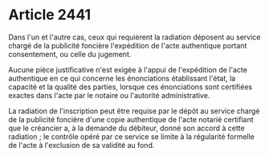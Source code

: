 # Article 2441

<p>Dans l'un et l'autre cas, ceux qui requièrent la radiation déposent au service chargé de la publicité foncière l'expédition de l'acte authentique portant consentement, ou celle du jugement.</p><p>Aucune pièce justificative n'est exigée à l'appui de l'expédition de l'acte authentique en ce qui concerne les énonciations établissant l'état, la capacité et la qualité des parties, lorsque ces énonciations sont certifiées exactes dans l'acte par le notaire ou l'autorité administrative.</p><p>La radiation de l'inscription peut être requise par le dépôt au service chargé de la publicité foncière d'une copie authentique de l'acte notarié certifiant que le créancier a, à la demande du débiteur, donné son accord à cette radiation ; le contrôle opéré par ce service se limite à la régularité formelle de l'acte à l'exclusion de sa validité au fond.</p>